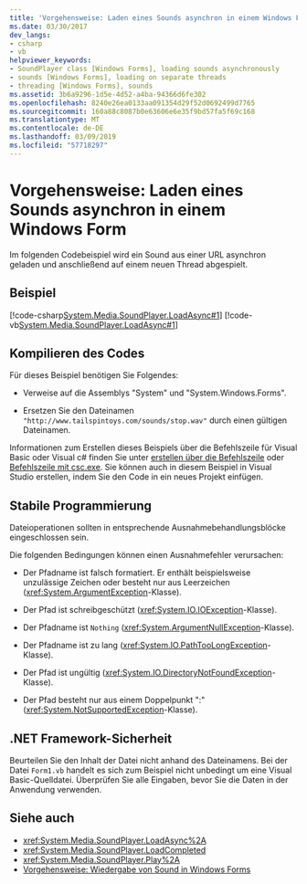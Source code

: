 ```yaml
---
title: 'Vorgehensweise: Laden eines Sounds asynchron in einem Windows Form'
ms.date: 03/30/2017
dev_langs:
- csharp
- vb
helpviewer_keywords:
- SoundPlayer class [Windows Forms], loading sounds asynchronously
- sounds [Windows Forms], loading on separate threads
- threading [Windows Forms], sounds
ms.assetid: 3b6a9296-1d5e-4d52-a4ba-94366d6fe302
ms.openlocfilehash: 8240e26ea0133aa091354d29f52d0692499d7765
ms.sourcegitcommit: 160a88c8087b0e63606e6e35f9bd57fa5f69c168
ms.translationtype: MT
ms.contentlocale: de-DE
ms.lasthandoff: 03/09/2019
ms.locfileid: "57718297"
---
```

# <a name="how-to-load-a-sound-asynchronously-within-a-windows-form"></a>Vorgehensweise: Laden eines Sounds asynchron in einem Windows Form
Im folgenden Codebeispiel wird ein Sound aus einer URL asynchron geladen und anschließend auf einem neuen Thread abgespielt.  
  
## <a name="example"></a>Beispiel  
 [!code-csharp[System.Media.SoundPlayer.LoadAsync#1](~/samples/snippets/csharp/VS_Snippets_Winforms/System.Media.SoundPlayer.LoadAsync/CS/Form1.cs#1)]
 [!code-vb[System.Media.SoundPlayer.LoadAsync#1](~/samples/snippets/visualbasic/VS_Snippets_Winforms/System.Media.SoundPlayer.LoadAsync/VB/Form1.vb#1)]  
  
## <a name="compiling-the-code"></a>Kompilieren des Codes  
 Für dieses Beispiel benötigen Sie Folgendes:  
  
-   Verweise auf die Assemblys "System" und "System.Windows.Forms".  
  
-   Ersetzen Sie den Dateinamen `"http://www.tailspintoys.com/sounds/stop.wav"` durch einen gültigen Dateinamen.  
  
 Informationen zum Erstellen dieses Beispiels über die Befehlszeile für Visual Basic oder Visual c# finden Sie unter [erstellen über die Befehlszeile](../../../visual-basic/reference/command-line-compiler/building-from-the-command-line.md) oder [Befehlszeile mit csc.exe](../../../csharp/language-reference/compiler-options/command-line-building-with-csc-exe.md). Sie können auch in diesem Beispiel in Visual Studio erstellen, indem Sie den Code in ein neues Projekt einfügen.  
  
## <a name="robust-programming"></a>Stabile Programmierung  
 Dateioperationen sollten in entsprechende Ausnahmebehandlungsblöcke eingeschlossen sein.  
  
 Die folgenden Bedingungen können einen Ausnahmefehler verursachen:  
  
-   Der Pfadname ist falsch formatiert. Er enthält beispielsweise unzulässige Zeichen oder besteht nur aus Leerzeichen (<xref:System.ArgumentException>-Klasse).  
  
-   Der Pfad ist schreibgeschützt (<xref:System.IO.IOException>-Klasse).  
  
-   Der Pfadname ist `Nothing` (<xref:System.ArgumentNullException>-Klasse).  
  
-   Der Pfadname ist zu lang (<xref:System.IO.PathTooLongException>-Klasse).  
  
-   Der Pfad ist ungültig (<xref:System.IO.DirectoryNotFoundException>-Klasse).  
  
-   Der Pfad besteht nur aus einem Doppelpunkt ":" (<xref:System.NotSupportedException>-Klasse).  
  
## <a name="net-framework-security"></a>.NET Framework-Sicherheit  
 Beurteilen Sie den Inhalt der Datei nicht anhand des Dateinamens. Bei der Datei `Form1.vb` handelt es sich zum Beispiel nicht unbedingt um eine Visual Basic-Quelldatei. Überprüfen Sie alle Eingaben, bevor Sie die Daten in der Anwendung verwenden.  
  
## <a name="see-also"></a>Siehe auch
- <xref:System.Media.SoundPlayer.LoadAsync%2A>
- <xref:System.Media.SoundPlayer.LoadCompleted>
- <xref:System.Media.SoundPlayer.Play%2A>
- [Vorgehensweise: Wiedergabe von Sound in Windows Forms](how-to-play-a-sound-from-a-windows-form.md)
